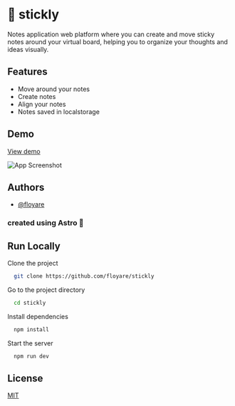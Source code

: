 
# 📒 stickly

Notes application web platform where you can create and move sticky notes around your virtual board, helping you to organize your thoughts and ideas visually.


## Features

- Move around your notes
- Create notes
- Align your notes
- Notes saved in localstorage


## Demo
[View demo](https://stickly.pages.dev/)

![App Screenshot](https://res.cloudinary.com/dqithafm4/image/upload/v1717888302/fyxz8aamcjprmfkupz9w.jpg)


## Authors

- [@floyare](https://www.github.com/floyare)

### created using Astro 🚀

## Run Locally

Clone the project

```bash
  git clone https://github.com/floyare/stickly
```

Go to the project directory

```bash
  cd stickly
```

Install dependencies

```bash
  npm install
```

Start the server

```bash
  npm run dev
```


## License

[MIT](https://choosealicense.com/licenses/mit/)

